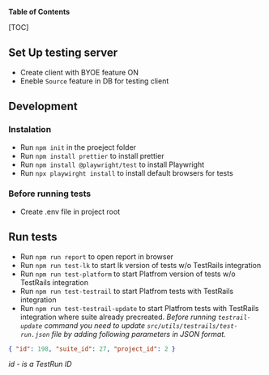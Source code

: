 **Table of Contents**

[TOC]

## Set Up testing server

- Create client with BYOE feature ON
- Eneble `Source` feature in DB for testing client

## Development

### Instalation

- Run `npm init` in the proeject folder
- Run `npm install prettier` to install prettier
- Run `npm install @playwright/test` to install Playwright
- Run `npx playwirght install` to install default browsers for tests

### Before running tests

- Create .env file in project root

## Run tests

- Run `npm run report` to open report in browser
- Run `npm run test-lk` to start lk version of tests w/o TestRails integration
- Run `npm run test-platform` to start Platfrom version of tests w/o TestRails integration
- Run `npm run test-testrail` to start Platfrom tests with TestRails integration
- Run `npm run test-testrail-update` to start Platfrom tests with TestRails integration where suite already precreated.
  _Before running `testrail-update` command you need to update `src/utils/testrails/test-run.json` file by adding following parameters in JSON format._

```json
{ "id": 198, "suite_id": 27, "project_id": 2 }
```

_id - is a TestRun ID_
